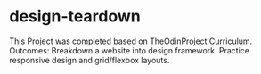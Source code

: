 # design-teardown
This Project was completed based on TheOdinProject Curriculum.</br>
Outcomes: Breakdown a website into design framework.  Practice responsive design and grid/flexbox layouts.
